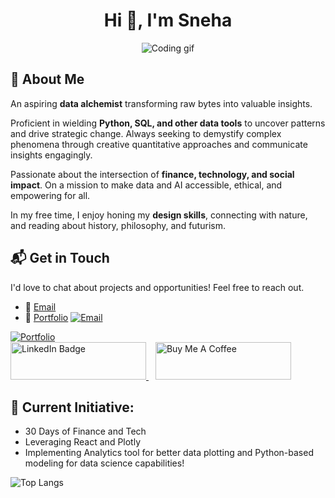 <h1 align="center">Hi 👋, I'm Sneha</h1>
<p align="center">
  <img src="https://media.giphy.com/media/L1R1tvI9svkIWwpVYr/giphy.gif" alt="Coding gif" > 
</p>

## 🚀 About Me

An aspiring **data alchemist** transforming raw bytes into valuable insights. 

Proficient in wielding **Python, SQL, and other data tools** to uncover patterns and drive strategic change. Always seeking to demystify complex phenomena through creative quantitative approaches and communicate insights engagingly. 

Passionate about the intersection of **finance, technology, and social impact**. On a mission to make data and AI accessible, ethical, and empowering for all.

In my free time, I enjoy honing my **design skills**, connecting with nature, and reading about history, philosophy, and futurism.

## 📬 Get in Touch

I'd love to chat about projects and opportunities! Feel free to reach out.

- 📧 [Email](mailto:sneha.ahens12@gmail.com?subject=Let's%20Connect!)
- 🎨 [Portfolio](https://www.singhsneha.com/)
  [![Email](https://img.shields.io/badge/-Email-c14438?style=for-the-badge&logo=Gmail&logoColor=white)](mailto:sneha.ahens12@gmail.com?subject=Let's%20Connect!)

[![Portfolio](https://img.shields.io/badge/-Portfolio-0e76a8?style=for-the-badge&logo=About.me&logoColor=white)](https://www.singhsneha.com/)
<be>
  <br>
<a href="https://www.linkedin.com/in/singhsneha99/">
  <img src="https://img.shields.io/badge/LinkedIn-blue?style=for-the-badge&logo=linkedin&logoColor=white" alt="LinkedIn Badge" style="height: 60px !important;width: 217px !important;"/>
</a> &ensp;
<a href="https://www.buymeacoffee.com/hidsync">
  <img src="https://cdn.buymeacoffee.com/buttons/v2/default-yellow.png" alt="Buy Me A Coffee" style="height: 60px !important;width: 217px !important;" >
</a>

## 🔭 Current Initiative:

- 30 Days of Finance and Tech
- Leveraging React and Plotly  
- Implementing Analytics tool for better data plotting and Python-based modeling for data science capabilities!


![Top Langs](https://github-readme-stats.vercel.app/api/top-langs/?username=singhsneha99&layout=compact&theme=vision-friendly-dark)

